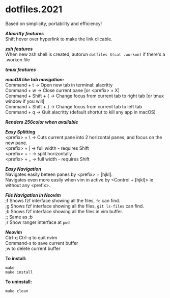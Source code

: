 # dotfiles.2021
Based on simplicity, portability and efficiency!

***Alacritty features***  
Shift hover over hyperlink to make the link clicable.  

***zsh features***  
When new zsh shell is created, autorun `dotfiles $(cat .workon)` if there's a .workon file  

***tmux features***  

***macOS like tab navigation:***  
Command + t         -> Open new tab in terminal: alacritty  
Command + w         -> Close current pane [or \<prefix\> + X]  
Command + Shift + { -> Change focus from current tab to right tab [or tmux window if you will]  
Command + Shift + } -> Change focus from current tab to left tab  
Command + q         -> Quit alacritty (default shortut to kill any app in macOS)


***Renders 256color when available***  
  
***Easy Splitting***  
\<prefix\> + \ -> Cuts current pane into 2 horizontal panes, and focus on the new pane.  
\<prefix\> + | -> full width - requires Shift  
\<prefix\> + - -> split horizontally  
\<prefix\> + _ -> full width - requires Shift  
  
***Easy Navigation***  
Navigates easily beteen panes by \<prefix\> + [hjkl].  
Navigates even more easily when vim in active by <Control + [hjkl]> ie without any \<prefix\>.  

***File Navigation in Neovim***  
;f Shows fzf interface showing all the files, `fd` can find.  
;g Shows fzf interface showing all the files, `git ls-files` can find.  
;b Shows fzf interface showing all the files in vim buffer.  
;; Same as ;b  
;r Show ranger interface at `pwd`  


***Neovim***  
Ctrl-q Ctrl-q to quit nvim  
Command-s to save current buffer  
;w  to delete current buffer  

**To install:**
```
make
make install
```

**To uninstall:**
```
make clean
```
